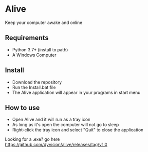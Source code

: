 # Alive
Keep your computer awake and online

## Requirements
  - Python 3.7+ (install to path)
  - A Windows Computer

## Install
  - Download the repository
  - Run the Install.bat file
  - The Alive application will appear in your programs in start menu

## How to use
  - Open Alive and it will run as a tray icon
  - As long as it's open the computer will not go to sleep
  - Right-click the tray icon and select "Quit" to close the application

Looking for a .exe? go here https://github.com/dyvision/alive/releases/tag/v1.0
